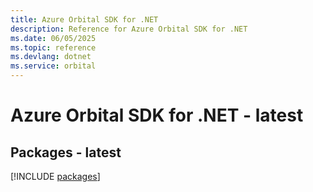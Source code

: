 ```yaml
---
title: Azure Orbital SDK for .NET
description: Reference for Azure Orbital SDK for .NET
ms.date: 06/05/2025
ms.topic: reference
ms.devlang: dotnet
ms.service: orbital
---
```

# Azure Orbital SDK for .NET - latest
## Packages - latest
[!INCLUDE [packages](orbital-index.md)]